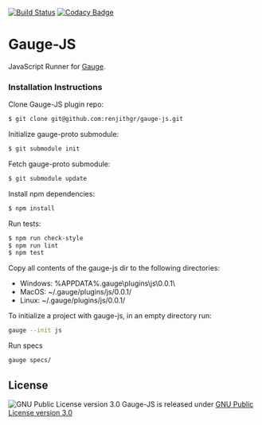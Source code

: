 [![Build Status](https://snap-ci.com/renjithgr/gauge-js/branch/master/build_image)](https://snap-ci.com/renjithgr/gauge-js/branch/master)
[![Codacy Badge](https://api.codacy.com/project/badge/grade/78f5eca45e38482a910309c7f2757f60)](https://www.codacy.com/app/grenjithr/gauge-js)
# Gauge-JS
JavaScript Runner for [Gauge](http://www.getgauge.io).

### Installation Instructions
Clone Gauge-JS plugin repo:
```sh
$ git clone git@github.com:renjithgr/gauge-js.git
```

Initialize gauge-proto submodule:
```sh
$ git submodule init
```

Fetch gauge-proto submodule:
```sh
$ git submodule update
```

Install npm dependencies:
```sh
$ npm install
```

Run tests:
```sh
$ npm run check-style
$ npm run lint
$ npm test
```

Copy all contents of the gauge-js dir to the following directories:
- Windows: %APPDATA%\.gauge\plugins\js\0.0.1\
- MacOS: ~/.gauge/plugins/js/0.0.1/
- Linux: ~/.gauge/plugins/js/0.0.1/

To initialize a project with gauge-js, in an empty directory run:
```sh
gauge --init js
```

Run specs
```sh
gauge specs/
```

## License

![GNU Public License version 3.0](http://www.gnu.org/graphics/gplv3-127x51.png)
Gauge-JS is released under [GNU Public License version 3.0](http://www.gnu.org/licenses/gpl-3.0.txt)
